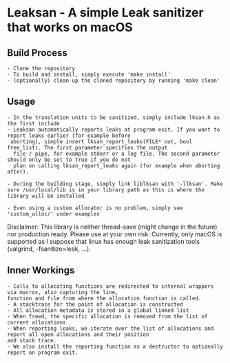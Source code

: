 # Leaksan - A simple Leak sanitizer that works on macOS

## Build Process

    - Clone the repository
    - To build and install, simply execute 'make install'
    - (optionally) clean up the cloned repository by running 'make clean'

## Usage

    - In the translation units to be sanitized, simply include lksan.h as the first include
    - Leaksan automatically reports leaks at program exit. If you want to report leaks earlier (for example before
     aborting), simple insert lksan_report_leaks(FILE* out, bool free_list). The first parameter specifies the output
      file / pipe, for example stderr or a log file. The second parameter should only be set to true if you do not
      plan on calling lksan_report_leaks again (for example when aborting after).

    - During the building stage, simply link liblksan with '-llksan'. Make sure /usr/local/lib is in your library path as this is where the library will be installed

    - Even using a custom allocator is no problem, simply see 'custom_alloc/' under examples


Disclaimer: This library is neither thread-save (might change in the future) nor production ready. 
Please use at your own risk. Currently, only macOS is supported as I suppose that linux has enough leak
sanitization tools (valgrind, -fsanitize=leak, ...).

## Inner Workings

    - Calls to allocating functions are redirected to internal wrappers via macros, also capturing the line, 
    function and file from where the allocation function is called.
    - A stacktrace for the point of allocation is constructed
    - All allocation metadata is stored in a global linked list
    - When freed, the specific allocation is removed from the list of current allocations
    - When reporting leaks, we iterate over the list of allocations and report all open allocations and their position
    and stack trace.
    - We also install the reporting function as a destructor to optionally report on program exit.